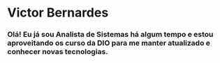 # Victor Bernardes

### **Olá! Eu já sou Analista de Sistemas há algum tempo e estou aproveitando os curso da DIO para me manter atualizado e conhecer novas tecnologias.**



